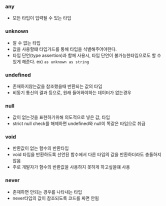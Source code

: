 ### any 
- 모든 타입이 입력될 수 있는 타입

### unknown 
- 알 수 없는 타입
- 값을 사용할떄 타입가드를 통해 타입을 식별해주어야한다.
- 타입 단언(type assertion)과 함께 사용시, 타입 단언이 불가능한타입으로도 할 수있게 해준다.
    ex) `as unknown as string`

### undefined 
- 존재하지않는값을 참조했을때 반환되는 값의 타입
- 비동기 통신의 결과 등으로, 원래 들어와야하는 데이터가 없는경우 

### null
- 값이 없는것을 표현하기위해 의도적으로 넣은 값, 타입
- strict null check를 해제하면 undefined와 null이 똑같은 타입으로 취급


### void
- 반환값이 없는 함수의 반환타입
- void 타입을 반환하도록 선언된 함수에서 다른 타입의 값을 반환하더라도 충돌하지 않음
- 주로 개발자가 함수의 반환값을 사용하지 못하게 하고싶을떄 사용

### never
- 존재하면 안되는 경우를 나타내는 타입
- never타입의 값이 참조되도록 코드를 짜면 안됨
